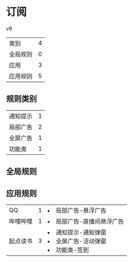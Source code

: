 # 订阅

v9

|||
| - |:-:|
|类别|4|
|全局规则|0|
|应用|3|
|应用规则|5|

## 规则类别

|||
| - |:-:|
|通知提示|1|
|局部广告|2|
|全屏广告|1|
|功能类|1|

## 全局规则



## 应用规则

||||
| - |:-:|-|
|QQ|1|<li>局部广告-悬浮广告|
|哔哩哔哩|1|<li>局部广告-直播间悬浮广告|
|起点读书|3|<li>通知提示-通知弹窗<li>全屏广告-活动弹窗<li>功能类-签到|
